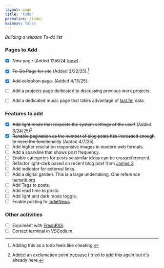 ```yaml
---
layout: page
title: 'todo'
permalink: /todo/
mainnav: false
---
```


_Building a website To-do list_

### Pages to Add
- [X]  ~~Now page~~ (Added 12/6/24 [/now]).
- [X]  ~~To-Do Page for site~~ (Added 3/22/25).[^1]
- [X] ~~Add colophon page.~~ (Added 4/15/25).
- [ ]  Add a projects page dedicated to discussing previous work projects.
- [ ]  Add a dedicated music page that takes advantage of [last.fm] data.


### Features to add
- [X]  ~~Add light mode that respects the system settings of the user!~~ (Added 3/24/25)[^2]
- [X]  ~~Renable pagination as the number of blog posts has increased enough to need the functionality~~ (Added 4/7/25).
- [ ]  Add higher resolution responsive images in modern web formats.
- [ ]  Add a sparkline that shows post frequency.
- [ ]  Enable categories for posts so similar ideas can be crossreferenced.
- [ ] Refactor light-dark based on recent blog post from [James G]
- [ ] Add indicator for external links.
- [ ] Add a digital garden. This is a large undertaking. One reference [hamatti.org]
- [ ] Add Tags to posts.
- [ ] Add read time to posts.
- [ ] Add light and dark mode toggle.
- [ ] Enable posting to [IndieNews].

### Other activities
- [ ] Expriment with [FreshRSS].
- [ ] Correct terminal in VSCodium.

[/now]: /now
[last.fm]: https://last.fm
[James G]: https://jamesg.blog/2025/04/03/light-dark-root
[FreshRSS]: https://www.freshrss.org/
[hamatti.org]: notes.hamatti.org
[IndieNews]: https://news.indieweb.org/how-to-submit-a-post

[^1]: Adding this as a todo feels like cheating.
[^2]: Added an exclamation point because I tried to add this again but it's already here.